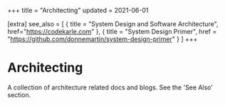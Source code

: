 +++
title = "Architecting"
updated = 2021-06-01

[extra]
see_also = [
  { title = "System Design and Software Architecture", href="https://codekarle.com" },
  { title = "System Design Primer", href = "https://github.com/donnemartin/system-design-primer" }
]
+++

# Architecting
A collection of architecture related docs and blogs. See the 'See Also' section.
